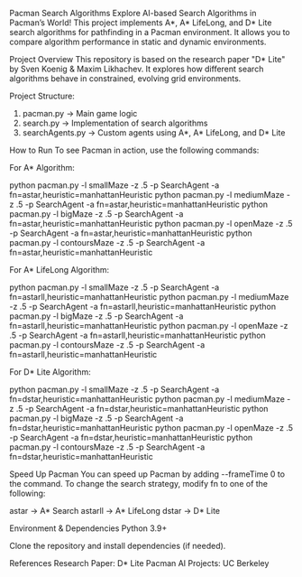 Pacman Search Algorithms
Explore AI-based Search Algorithms in Pacman’s World!
This project implements A*, A* LifeLong, and D* Lite search algorithms for pathfinding in a Pacman environment. It allows you to compare algorithm performance in static and dynamic environments.

Project Overview
This repository is based on the research paper "D* Lite" by Sven Koenig & Maxim Likhachev.
It explores how different search algorithms behave in constrained, evolving grid environments.

Project Structure:

1) pacman.py → Main game logic
2) search.py → Implementation of search algorithms
3) searchAgents.py → Custom agents using A*, A* LifeLong, and D* Lite

How to Run
To see Pacman in action, use the following commands:

For A* Algorithm:

python pacman.py -l smallMaze -z .5 -p SearchAgent -a fn=astar,heuristic=manhattanHeuristic
python pacman.py -l mediumMaze -z .5 -p SearchAgent -a fn=astar,heuristic=manhattanHeuristic
python pacman.py -l bigMaze -z .5 -p SearchAgent -a fn=astar,heuristic=manhattanHeuristic
python pacman.py -l openMaze -z .5 -p SearchAgent -a fn=astar,heuristic=manhattanHeuristic
python pacman.py -l contoursMaze -z .5 -p SearchAgent -a fn=astar,heuristic=manhattanHeuristic


For A* LifeLong Algorithm:

python pacman.py -l smallMaze -z .5 -p SearchAgent -a fn=astarll,heuristic=manhattanHeuristic
python pacman.py -l mediumMaze -z .5 -p SearchAgent -a fn=astarll,heuristic=manhattanHeuristic
python pacman.py -l bigMaze -z .5 -p SearchAgent -a fn=astarll,heuristic=manhattanHeuristic
python pacman.py -l openMaze -z .5 -p SearchAgent -a fn=astarll,heuristic=manhattanHeuristic
python pacman.py -l contoursMaze -z .5 -p SearchAgent -a fn=astarll,heuristic=manhattanHeuristic

For D* Lite Algorithm:

python pacman.py -l smallMaze -z .5 -p SearchAgent -a fn=dstar,heuristic=manhattanHeuristic
python pacman.py -l mediumMaze -z .5 -p SearchAgent -a fn=dstar,heuristic=manhattanHeuristic
python pacman.py -l bigMaze -z .5 -p SearchAgent -a fn=dstar,heuristic=manhattanHeuristic
python pacman.py -l openMaze -z .5 -p SearchAgent -a fn=dstar,heuristic=manhattanHeuristic
python pacman.py -l contoursMaze -z .5 -p SearchAgent -a fn=dstar,heuristic=manhattanHeuristic

Speed Up Pacman
You can speed up Pacman by adding --frameTime 0 to the command.
To change the search strategy, modify fn to one of the following:

astar → A* Search
astarll → A* LifeLong
dstar → D* Lite

Environment & Dependencies
Python 3.9+

Clone the repository and install dependencies (if needed).

References
Research Paper: D* Lite
Pacman AI Projects: UC Berkeley
